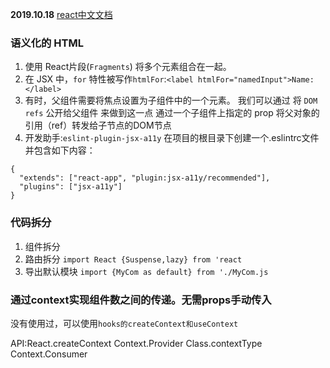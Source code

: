 **2019.10.18**
[react中文文档](http://react.html.cn/docs/accessibility.html)


### 语义化的 HTML
1. 使用 React片段(`Fragments`) 将多个元素组合在一起。
2. 在 JSX 中，`for` 特性被写作`htmlFor`:`<label htmlFor="namedInput">Name:</label>`
3. 有时，父组件需要将焦点设置为子组件中的一个元素。 我们可以通过 将 `DOM refs` 公开给父组件 来做到这一点 通过一个子组件上指定的 prop 将父对象的引用（ref）转发给子节点的DOM节点
4. 开发助手:`eslint-plugin-jsx-a11y` 在项目的根目录下创建一个.eslintrc文件并包含如下内容：
```
{
  "extends": ["react-app", "plugin:jsx-a11y/recommended"],
  "plugins": ["jsx-a11y"]
}
```
### 代码拆分
1. 组件拆分
2. 路由拆分
`import React {Suspense,lazy} from 'react`
3. 导出默认模块 
`import {MyCom as default} from './MyCom.js`

### 通过context实现组件数之间的传递。无需props手动传入
没有使用过，可以使用`hooks的createContext和useContext`

API:React.createContext
    Context.Provider
    Class.contextType
    Context.Consumer